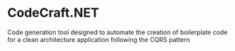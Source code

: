 # CodeCraft.NET
 Code generation tool designed to automate the creation of boilerplate code for a clean architecture application following the CQRS pattern
